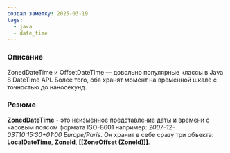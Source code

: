 ```yaml
---
создал заметку: 2025-03-19
tags:
  - java
  - date_time
---
```

### Описание
ZonedDateTime и OffsetDateTime — довольно популярные классы в Java 8 DateTime API. Более того, оба хранят момент на временной шкале с точностью до наносекунд. 

### Резюме
**ZonedDateTime** - это неизменное представление даты и времени с часовым поясом формата ISO-8601 например: *2007-12-03T10:15:30+01:00 Europe/Paris*.
Он хранит в себе сразу три объекта: **LocalDateTime**, **ZoneId**, **[[ZoneOffset (ZoneId)]]**. 
